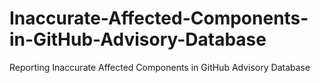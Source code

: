 # Inaccurate-Affected-Components-in-GitHub-Advisory-Database
Reporting Inaccurate Affected Components in GitHub Advisory Database
